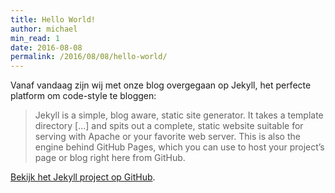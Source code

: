 ```yaml
---
title: Hello World!
author: michael
min_read: 1
date: 2016-08-08
permalink: /2016/08/08/hello-world/
---
```


Vanaf vandaag zijn wij met onze blog overgegaan op Jekyll, het perfecte platform om code-style te bloggen:

> Jekyll is a simple, blog aware, static site generator. It takes a template directory [...] and spits out a complete, static website suitable for serving with Apache or your favorite web server. This is also the engine behind GitHub Pages, which you can use to host your project’s page or blog right here from GitHub.

[Bekijk het Jekyll project op GitHub](https://github.com/jekyll/jekyll).
